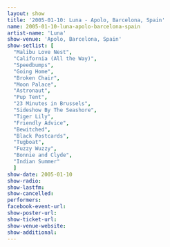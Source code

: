 ```yaml
---
layout: show
title: '2005-01-10: Luna - Apolo, Barcelona, Spain'
name: 2005-01-10-luna-apolo-barcelona-spain
artist-name: 'Luna'
show-venue: 'Apolo, Barcelona, Spain'
show-setlist: [
  "Malibu Love Nest",
  "California (All the Way)",
  "Speedbumps",
  "Going Home",
  "Broken Chair",
  "Moon Palace",
  "Astronaut",
  "Pup Tent",
  "23 Minutes in Brussels",
  "Sideshow By The Seashore",
  "Tiger Lily",
  "Friendly Advice",
  "Bewitched",
  "Black Postcards",
  "Tugboat",
  "Fuzzy Wuzzy",
  "Bonnie and Clyde",
  "Indian Summer"
  ]
show-date: 2005-01-10
show-radio: 
show-lastfm: 
show-cancelled: 
performers: 
facebook-event-url: 
show-poster-url: 
show-ticket-url: 
show-venue-website: 
show-additional: 
---
```


